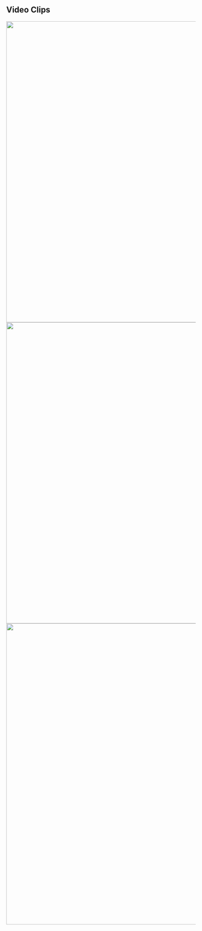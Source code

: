 ## Video Clips

<p align="center">
  <img width=800px src="/data/2-animation.gif">
  <img width=800px src="/data/rebuttal-seq1.gif">
  <img width=800px src="/data/rebuttal-seq2.gif">
</p>
